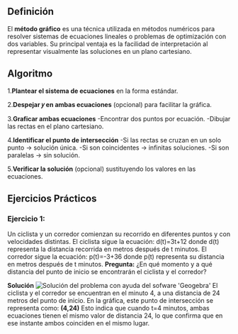 ## Definición
El **método gráfico** es una técnica utilizada en métodos numéricos para resolver sistemas de ecuaciones lineales
o problemas de optimización con dos variables. Su principal ventaja es la facilidad de interpretación 
al representar visualmente las soluciones en un plano cartesiano.

## Algoritmo 
1.**Plantear el sistema de ecuaciones** en la forma estándar.

2.**Despejar 𝑦 en ambas ecuaciones** (opcional) para facilitar la gráfica.

3.**Graficar ambas ecuaciones**
-Encontrar dos puntos por ecuación.
-Dibujar las rectas en el plano cartesiano.

4.**Identificar el punto de intersección**
-Si las rectas se cruzan en un solo punto → solución única.
-Si son coincidentes → infinitas soluciones.
-Si son paralelas → sin solución.

5.**Verificar la solución** (opcional) sustituyendo los valores en las ecuaciones.

## Ejercicios Prácticos

### Ejercicio 1: 
Un ciclista y un corredor comienzan su recorrido en diferentes puntos y con velocidades distintas.
El ciclista sigue la ecuación:
d(t)=3t+12
donde d(t) representa la distancia recorrida en metros después de t minutos.
El corredor sigue la ecuación:
p(t)=-3+36
donde p(t) representa su distancia en metros después de t minutos.
**Pregunta:** ¿En qué momento y a qué distancia del punto de inicio se encontrarán el ciclista y el corredor?

**Solución**
![Solución del problema con ayuda del sofware 'Geogebra'](Metodos%20Numericos/tema-2/Imagenes/metodo%20grafico%20ejemplo1.png)
El ciclista y el corredor se encuentran en el minuto 4, a una distancia de 24 metros del punto de inicio.
En la gráfica, este punto de intersección se representa como:
**(4,24)**
Esto indica que cuando t=4 minutos, ambas ecuaciones tienen el mismo valor de distancia 24,
lo que confirma que en ese instante ambos coinciden en el mismo lugar.
